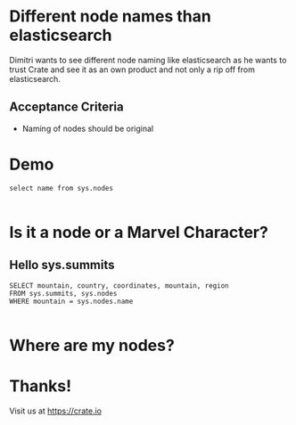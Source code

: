 # Different node names than elasticsearch

Dimitri wants to see different node naming like elasticsearch as he wants to trust Crate and see it as an own product and not only a rip off from elasticsearch.

## Acceptance Criteria

 * Naming of nodes should be original



# Demo
<pre>
<code data-crate class="sql">select name from sys.nodes
</code>
</pre>
<crate-result></crate-result>



# Is it a node or a Marvel Character?
## Hello sys.summits

<pre>
<code data-crate class="sql">SELECT mountain, country, coordinates, mountain, region 
FROM sys.summits, sys.nodes
WHERE mountain = sys.nodes.name
</code>
</pre>
<crate-result></crate-result>



# Where are my nodes?

<div id="mapdiv"></div>
  <script src="http://www.openlayers.org/api/OpenLayers.js"></script>
  <script>
    map = new OpenLayers.Map("mapdiv");
    map.addLayer(new OpenLayers.Layer.OSM());
       
    var pois = new OpenLayers.Layer.Text( "My Points",
                    { location:"./textfile.txt",
                      projection: map.displayProjection
                    });
    map.addLayer(pois);
 // create layer switcher widget in top right corner of map.
    var layer_switcher= new OpenLayers.Control.LayerSwitcher({});
    map.addControl(layer_switcher);
    //Set start centrepoint and zoom    
    var lonLat = new OpenLayers.LonLat( 9.5788, 48.9773 )
          .transform(
            new OpenLayers.Projection("EPSG:4326"), // transform from WGS 1984
            map.getProjectionObject() // to Spherical Mercator Projection
          );
    var zoom=11;
    map.setCenter (lonLat, zoom);  
    
  </script>



# Thanks!
Visit us at https://crate.io
